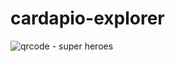 # cardapio-explorer
![qrcode - super heroes](https://user-images.githubusercontent.com/111005133/183982847-b56475ec-8f6f-47f1-80a9-10857a387ff6.png)

